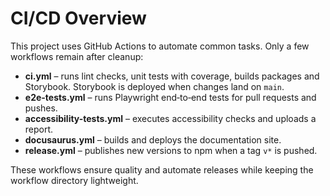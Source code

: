 # CI/CD Overview

This project uses GitHub Actions to automate common tasks. Only a few workflows remain after cleanup:

- **ci.yml** – runs lint checks, unit tests with coverage, builds packages and Storybook. Storybook is deployed when changes land on `main`.
- **e2e-tests.yml** – runs Playwright end‑to‑end tests for pull requests and pushes.
- **accessibility-tests.yml** – executes accessibility checks and uploads a report.
- **docusaurus.yml** – builds and deploys the documentation site.
- **release.yml** – publishes new versions to npm when a tag `v*` is pushed.

These workflows ensure quality and automate releases while keeping the workflow directory lightweight.
